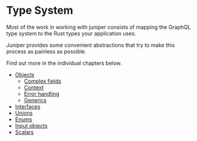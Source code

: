 # Type System

Most of the work in working with juniper consists of mapping the 
GraphQL type system to the Rust types your application uses.

Juniper provides some convenient abstractions that try to make this process
as painless as possible.

Find out more in the individual chapters below.

- [Objects](objects/index.md)
  - [Complex fields](objects/complex_fields.md)
  - [Context](objects/Context.md)
  - [Error handling](objects/error_handling.md)
  - [Generics](objects/generics.md)
- [Interfaces](interfaces.md)
- [Unions](unions.md)
- [Enums](enums.md)
- [Input objects](input_objects.md)
- [Scalars](scalars.md)
